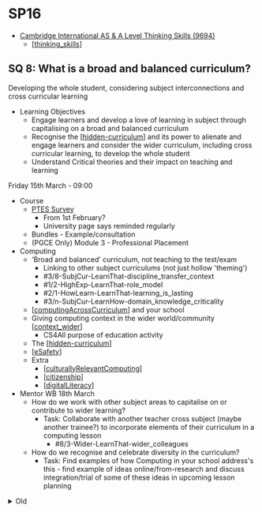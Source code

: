 SP16
====



* [Cambridge International AS & A Level Thinking Skills (9694) ](https://www.cambridgeinternational.org/programmes-and-qualifications/cambridge-international-as-and-a-level-thinking-skills-9694/)
  * [[thinking_skills]]


SQ 8: What is a broad and balanced curriculum?
-----------------------------------------------

Developing the whole student, considering subject interconnections and cross curricular learning

* Learning Objectives
    * Engage learners and develop a love of learning in subject through capitalising on a broad and balanced curriculum
    * Recognise the [[hidden-curriculum]] and its power to alienate and engage learners and consider the wider curriculum, including cross curricular learning, to develop the whole student
    * Understand Critical theories and their impact on teaching and learning 


Friday 15th March - 09:00

* Course
  * [PTES Survey](https://secure.canterbury.ac.uk/studentsurveyrouter)
    * From 1st February?
    * University page says reminded regularly
  * Bundles - Example/consultation
  * (PGCE Only) Module 3 - Professional Placement
* Computing
    * ‘Broad and balanced’ curriculum, not teaching to the test/exam
        * Linking to other subject curriculums (not just hollow 'theming')
        * #3/8-SubjCur-LearnThat-discipline_transfer_context
        * #1/2-HighExp-LearnThat-role_model
        * #2/1-HowLearn-LearnThat-learning_is_lasting
        * #3/n-SubjCur-LearnHow-domain_knowledge_criticality
    * [[computingAcrossCurriculum]] and your school
    * Giving computing context in the wider world/community [[context_wider]]
      * CS4All purpose of education activity
    * The [[hidden-curriculum]]
    * [[eSafety]]
    * Extra
      * [[culturallyRelevantComputing]]
      * [[citizenship]]
      * [[digitalLiteracy]]
* Mentor WB 18th March
    * How do we work with other subject areas to capitalise on or contribute to wider learning?
        * Task: Collaborate with another teacher cross subject (maybe another trainee?) to incorporate elements of their curriculum in a computing lesson
            * #8/3-Wider-LearnThat-wider_colleagues
    * How do we recognise and celebrate diversity in the curriculum?
        * Task: Find examples of how Computing in your school address's this - find example of ideas online/from-research and discuss integration/trial of some of these ideas in upcoming lesson planning



<details>
<summary>Old</summary>

Old
===


Today Overview
---------------

* [[computingAcrossCurriculum]]
    * Broad and Balanced? (15min intro)
    * Education Inspection Framework (30min)
    * Other subject curriculums (30min)
    * Big question lesson demo - Anaglyph (1 hour)
    * Design a cross-curricular/board-and-balanced lesson - (1 hour)
    * Datablast - wall o links - amazing (1 hour)
    * DNA (regex)
    * [GitPod Example](https://github.com/calaldees/GitPodExample) - plotly and pillow (30min)
* More
    * MRI viewer?
    * [[citizenship]]
    * [[digitalLiteracy]]
* Bundle Overview (15min)


PGCE Module 3 - Professional Practice
--------
* "What for effective teaching and learning in my context"
* Presentation
* Use their 'placement'/practice to answers the question
* Rubric
  * Addressing the question
  * Use of Literature/Reading
  * Conclusions
  * Communication and Expression

<details>

* [Blackboard](https://learn.canterbury.ac.uk/ultra/courses/_20405_1/outline)
* Not having teaching assigned to it. EP Evenings?
* [draft rubric](https://cccu.sharepoint.com/:w:/r/sites/SecondaryEducation2223/_layouts/15/WopiFrame2.aspx?action=edit&sourcedoc=%7B8f7e0a13-f820-41bc-8c56-d9a93a55c3b9%7D&wdOrigin=TEAMS-ELECTRON.teams.mw&wdExp=TEAMS-CONTROL&wdhostclicktime=1678959313876&web=1)
* Some presentations 'recorded' - standardise 'before' double (person) marking
</details>


Next/Future
----
* Next session SP17
  * PPD2
  * Epistemic Insight (more information to follow)
* Easter --
* SP18 (21st April!!)
  * KS5
* SPR3 Due



<details>
<summary>Unsorted</summary>

Citizenship
FBV
Diversity
Primary transition
School trips

Creativity
Opportunity

Local context
Links to other subjects
project
intentions behind curriculum
Transferable skills
  communication
Pastoral (vertical/mentoring)

Literacy/numeracy policy in subject
Work with other subjects
Feedback from students
health and wellbeing
</details>

</details>

[//begin]: # "Autogenerated link references for markdown compatibility"
[thinking_skills]: thinking_skills.md "Thinking Skills"
[hidden-curriculum]: hidden-curriculum.md "Hidden Curriculum"
[computingAcrossCurriculum]: computingAcrossCurriculum.md "Computing Across the Curriculum"
[context_wider]: context_wider.md "Context"
[eSafety]: eSafety.md "eSafety"
[culturallyRelevantComputing]: culturallyRelevantComputing.md "Culturally Relevant Computing"
[citizenship]: citizenship.md "Citizenship"
[digitalLiteracy]: digitalLiteracy.md "Digital Literacy"
[//end]: # "Autogenerated link references"